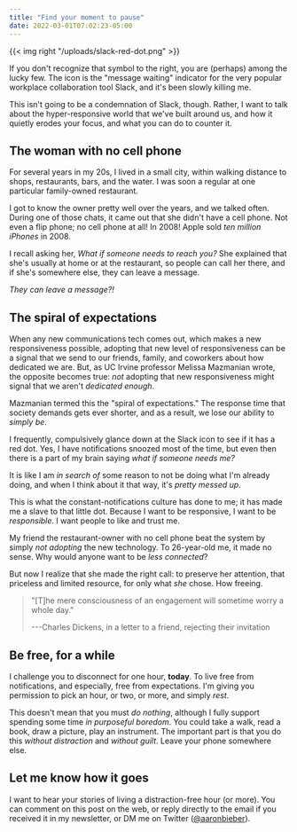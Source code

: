 ```yaml
---
title: "Find your moment to pause"
date: 2022-03-01T07:02:23-05:00
---
```


{{< img right "/uploads/slack-red-dot.png" >}}

If you don't recognize that symbol to the right, you are (perhaps) among the
lucky few. The icon is the "message waiting" indicator for the very popular
workplace collaboration tool Slack, and it's been slowly killing me.
<!--more-->

This isn't going to be a condemnation of Slack, though. Rather, I want to talk
about the hyper-responsive world that we've built around us, and how it quietly
erodes your focus, and what you can do to counter it.

## The woman with no cell phone

For several years in my 20s, I lived in a small city, within walking distance to
shops, restaurants, bars, and the water. I was soon a regular at one particular
family-owned restaurant.

I got to know the owner pretty well over the years, and we talked often. During
one of those chats, it came out that she didn't have a cell phone. Not even a
flip phone; no cell phone at all! In 2008! Apple sold *ten million iPhones*
in 2008.

I recall asking her, *What if someone needs to reach you?* She explained that
she's usually at home or at the restaurant, so people can call her there, and if
she's somewhere else, they can leave a message.

*They can leave a message?!*

## The spiral of expectations

When any new communications tech comes out, which makes a new responsiveness
possible, adopting that new level of responsiveness can be a signal that we send
to our friends, family, and coworkers about how dedicated we are. But, as UC
Irvine professor Melissa Mazmanian wrote, the opposite becomes true: *not*
adopting that new responsiveness might signal that we aren't *dedicated enough*.

Mazmanian termed this the "spiral of expectations." The response time that
society demands gets ever shorter, and as a result, we lose our ability to
*simply be*.

I frequently, compulsively glance down at the Slack icon to see if it has a red
dot. Yes, I have notifications snoozed most of the time, but even then there is
a part of my brain saying *what if someone needs me?*

It is like I am *in search of* some reason to not be doing what I'm already
doing, and when I think about it that way, it's *pretty messed up*.

This is what the constant-notifications culture has done to me; it has made me a
slave to that little dot. Because I want to be responsive, I want to be
*responsible*. I want people to like and trust me.

My friend the restaurant-owner with no cell phone beat the system by simply *not
adopting* the new technology. To 26-year-old me, it made no sense. Why would
anyone want to be *less connected*?

But now I realize that she made the right call: to preserve her attention, that
priceless and limited resource, for only what *she* chose. How freeing.

> "[T]he mere consciousness of an engagement will sometime worry a whole day."
>
> ---Charles Dickens, in a letter to a friend, rejecting their invitation

## Be free, for a while

I challenge you to disconnect for one hour, **today**. To live free from
notifications, and especially, free from expectations. I'm giving you permission
to pick an hour, or two, or more, and simply *rest*.

This doesn't mean that you must *do nothing*, although I fully support spending
some time *in purposeful boredom*. You could take a walk, read a book, draw a
picture, play an instrument. The important part is that you do this *without
distraction* and *without guilt*. Leave your phone somewhere else.

## Let me know how it goes

I want to hear your stories of living a distraction-free hour (or more). You can
comment on this post on the web, or reply directly to the email if you received
it in my newsletter, or DM me on Twitter ([@aaronbieber][tweet]).

[tweet]: https://www.twitter.com/aaronbieber
